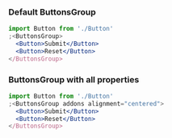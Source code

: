 ### Default ButtonsGroup

```jsx
import Button from './Button'
;<ButtonsGroup>
  <Button>Submit</Button>
  <Button>Reset</Button>
</ButtonsGroup>
```

### ButtonsGroup with all properties

```jsx
import Button from './Button'
;<ButtonsGroup addons alignment="centered">
  <Button>Submit</Button>
  <Button>Reset</Button>
</ButtonsGroup>
```

